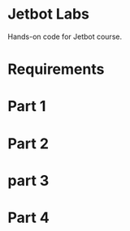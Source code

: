 # Jetbot Labs

Hands-on code for Jetbot course.

# Requirements

# Part 1

# Part 2

# part 3

# Part 4
